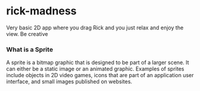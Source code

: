 # rick-madness
Very basic 2D app where you drag Rick and you just relax and enjoy the view. Be creative 

### What is a Sprite
A sprite is a bitmap graphic that is designed to be part of a larger scene. It can either be a static image or an animated graphic. Examples of sprites include objects in 2D video games, icons that are part of an application user interface, and small images published on websites.
